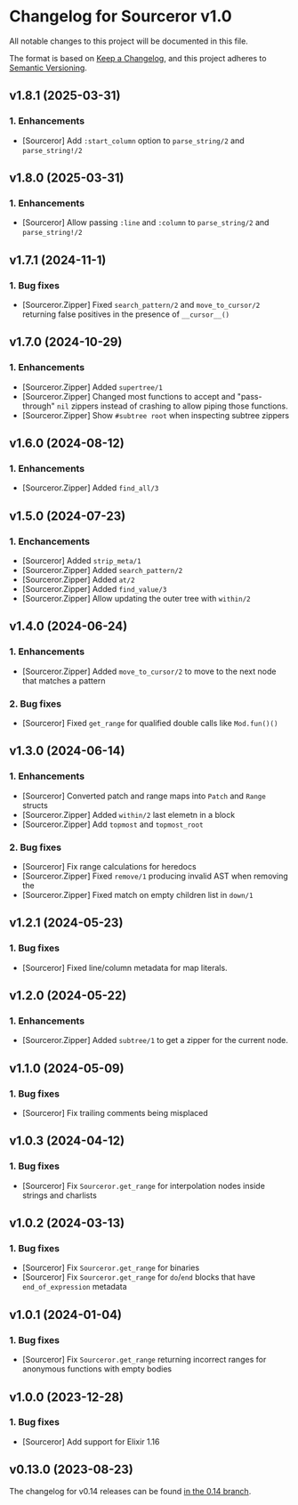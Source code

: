 # Changelog for Sourceror v1.0

All notable changes to this project will be documented in this file.

The format is based on [Keep a Changelog](https://keepachangelog.com/en/1.0.0/),
and this project adheres to [Semantic Versioning](https://semver.org/spec/v2.0.0.html).

## v1.8.1 (2025-03-31)

### 1. Enhancements

- [Sourceror] Add `:start_column` option to `parse_string/2` and `parse_string!/2`

## v1.8.0 (2025-03-31)

### 1. Enhancements

- [Sourceror] Allow passing `:line` and `:column` to `parse_string/2` and
  `parse_string!/2`

## v1.7.1 (2024-11-1)

### 1. Bug fixes

- [Sourceror.Zipper] Fixed `search_pattern/2` and `move_to_cursor/2` returning false
  positives in the presence of `__cursor__()`

## v1.7.0 (2024-10-29)

### 1. Enhancements

- [Sourceror.Zipper] Added `supertree/1`
- [Sourceror.Zipper] Changed most functions to accept and "pass-through" `nil` zippers
  instead of crashing to allow piping those functions.
- [Sourceror.Zipper] Show `#subtree root` when inspecting subtree zippers

## v1.6.0 (2024-08-12)

### 1. Enhancements

- [Sourceror.Zipper] Added `find_all/3`

## v1.5.0 (2024-07-23)

### 1. Enchancements

- [Sourceror] Added `strip_meta/1`
- [Sourceror.Zipper] Added `search_pattern/2`
- [Sourceror.Zipper] Added `at/2`
- [Sourceror.Zipper] Added `find_value/3`
- [Sourceror.Zipper] Allow updating the outer tree with `within/2`

## v1.4.0 (2024-06-24)

### 1. Enhancements

- [Sourceror.Zipper] Added `move_to_cursor/2` to move to the next node that matches a pattern

### 2. Bug fixes

- [Sourceror] Fixed `get_range` for qualified double calls like `Mod.fun()()`

## v1.3.0 (2024-06-14)

### 1. Enhancements

- [Sourceror] Converted patch and range maps into `Patch` and `Range` structs
- [Sourceror.Zipper] Added `within/2`
  last elemetn in a block
- [Sourceror.Zipper] Add `topmost` and `topmost_root`

### 2. Bug fixes

- [Sourceror] Fix range calculations for heredocs
- [Sourceror.Zipper] Fixed `remove/1` producing invalid AST when removing the
- [Sourceror.Zipper] Fixed match on empty children list in `down/1`

## v1.2.1 (2024-05-23)

### 1. Bug fixes

- [Sourceror] Fixed line/column metadata for map literals.

## v1.2.0 (2024-05-22)

### 1. Enhancements

- [Sourceror.Zipper] Added `subtree/1` to get a zipper for the current node.

## v1.1.0 (2024-05-09)

### 1. Bug fixes

- [Sourceror] Fix trailing comments being misplaced

## v1.0.3 (2024-04-12)

### 1. Bug fixes

- [Sourceror] Fix `Sourceror.get_range` for interpolation nodes inside
  strings and charlists

## v1.0.2 (2024-03-13)

### 1. Bug fixes

- [Sourceror] Fix `Sourceror.get_range` for binaries
- [Sourceror] Fix `Sourceror.get_range` for `do`/`end` blocks that have
  `end_of_expression` metadata

## v1.0.1 (2024-01-04)

### 1. Bug fixes

- [Sourceror] Fix `Sourceror.get_range` returning incorrect ranges for
  anonymous functions with empty bodies

## v1.0.0 (2023-12-28)

### 1. Bug fixes

- [Sourceror] Add support for Elixir 1.16

## v0.13.0 (2023-08-23)

The changelog for v0.14 releases can be found [in the 0.14
branch](https://github.com/doorgan/sourceror/blob/v0.14/CHANGELOG.md).
